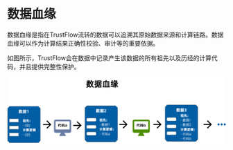 # 数据血缘

数据血缘是指在TrustFlow流转的数据可以追溯其原始数据来源和计算链路。数据血缘可以作为计算结果正确性校验、审计等的重要依据。

如图所示，TrustFlow会在数据中记录产生该数据的所有祖先以及历经的计算代码，并且提供完整性保护。

![principle](../images/data_lineage.png)
